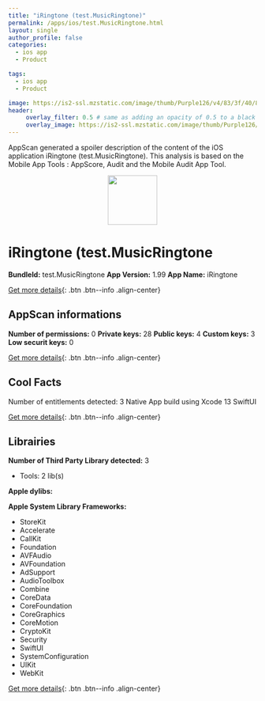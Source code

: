 ```yaml
---
title: "iRingtone (test.MusicRingtone)"
permalink: /apps/ios/test.MusicRingtone.html
layout: single
author_profile: false
categories: 
  - ios app 
  - Product 

tags: 
  - ios app 
  - Product 

image: https://is2-ssl.mzstatic.com/image/thumb/Purple126/v4/83/3f/40/833f4076-a4e2-3bbc-de11-a25633ad8555/AppIcon-1x_U007emarketing-0-7-0-85-220.png/512x512bb.jpg
header: 
     overlay_filter: 0.5 # same as adding an opacity of 0.5 to a black background
     overlay_image: https://is2-ssl.mzstatic.com/image/thumb/Purple126/v4/83/3f/40/833f4076-a4e2-3bbc-de11-a25633ad8555/AppIcon-1x_U007emarketing-0-7-0-85-220.png/512x512bb.jpg
---
```

AppScan generated a spoiler description of the content of the iOS application iRingtone (test.MusicRingtone). This analysis is based on the Mobile App Tools : AppScore, Audit and the Mobile Audit App Tool.

  
  
<div style="text-align: center;"><img src="https://is2-ssl.mzstatic.com/image/thumb/Purple126/v4/83/3f/40/833f4076-a4e2-3bbc-de11-a25633ad8555/AppIcon-1x_U007emarketing-0-7-0-85-220.png/512x512bb.jpg" width="100" height="100"></div>  
  
# iRingtone (test.MusicRingtone

**BundleId:** test.MusicRingtone
**App Version:** 1.99
**App Name:** iRingtone


[Get more details](/pricing.html){: .btn .btn--info .align-center}  
  
## AppScan informations 

**Number of permissions:** 0
**Private keys:** 28
**Public keys:** 4
**Custom keys:** 3
**Low securit keys:** 0
  
[Get more details](/pricing.html){: .btn .btn--info .align-center}

## Cool Facts

Number of entitlements detected: 3
Native App
build using Xcode 13
SwiftUI
  
[Get more details](/pricing.html){: .btn .btn--info .align-center}

## Librairies 
**Number of Third Party Library detected:** 3
- Tools: 2 lib(s)

**Apple dylibs:**


**Apple System Library Frameworks:**
- StoreKit
- Accelerate
- CallKit
- Foundation
- AVFAudio
- AVFoundation
- AdSupport
- AudioToolbox
- Combine
- CoreData
- CoreFoundation
- CoreGraphics
- CoreMotion
- CryptoKit
- Security
- SwiftUI
- SystemConfiguration
- UIKit
- WebKit


  
[Get more details](/pricing.html){: .btn .btn--info .align-center}

